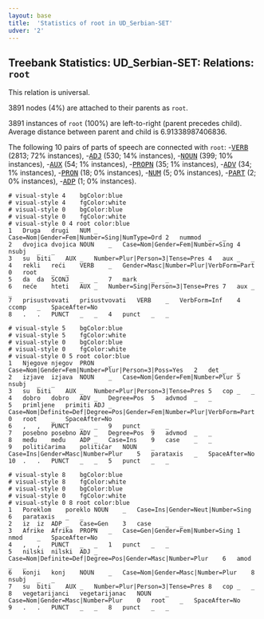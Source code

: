 ```yaml
---
layout: base
title:  'Statistics of root in UD_Serbian-SET'
udver: '2'
---
```


## Treebank Statistics: UD_Serbian-SET: Relations: `root`

This relation is universal.

3891 nodes (4%) are attached to their parents as `root`.

3891 instances of `root` (100%) are left-to-right (parent precedes child).
Average distance between parent and child is 6.91338987406836.

The following 10 pairs of parts of speech are connected with `root`: -<tt><a href="sr_set-pos-VERB.html">VERB</a></tt> (2813; 72% instances), -<tt><a href="sr_set-pos-ADJ.html">ADJ</a></tt> (530; 14% instances), -<tt><a href="sr_set-pos-NOUN.html">NOUN</a></tt> (399; 10% instances), -<tt><a href="sr_set-pos-AUX.html">AUX</a></tt> (54; 1% instances), -<tt><a href="sr_set-pos-PROPN.html">PROPN</a></tt> (35; 1% instances), -<tt><a href="sr_set-pos-ADV.html">ADV</a></tt> (34; 1% instances), -<tt><a href="sr_set-pos-PRON.html">PRON</a></tt> (18; 0% instances), -<tt><a href="sr_set-pos-NUM.html">NUM</a></tt> (5; 0% instances), -<tt><a href="sr_set-pos-PART.html">PART</a></tt> (2; 0% instances), -<tt><a href="sr_set-pos-ADP.html">ADP</a></tt> (1; 0% instances).


~~~ conllu
# visual-style 4	bgColor:blue
# visual-style 4	fgColor:white
# visual-style 0	bgColor:blue
# visual-style 0	fgColor:white
# visual-style 0 4 root	color:blue
1	Druga	drugi	NUM	_	Case=Nom|Gender=Fem|Number=Sing|NumType=Ord	2	nummod	_	_
2	dvojica	dvojica	NOUN	_	Case=Nom|Gender=Fem|Number=Sing	4	nsubj	_	_
3	su	biti	AUX	_	Number=Plur|Person=3|Tense=Pres	4	aux	_	_
4	rekli	reći	VERB	_	Gender=Masc|Number=Plur|VerbForm=Part	0	root	_	_
5	da	da	SCONJ	_	_	7	mark	_	_
6	neće	hteti	AUX	_	Number=Sing|Person=3|Tense=Pres	7	aux	_	_
7	prisustvovati	prisustvovati	VERB	_	VerbForm=Inf	4	ccomp	_	SpaceAfter=No
8	.	.	PUNCT	_	_	4	punct	_	_

~~~


~~~ conllu
# visual-style 5	bgColor:blue
# visual-style 5	fgColor:white
# visual-style 0	bgColor:blue
# visual-style 0	fgColor:white
# visual-style 0 5 root	color:blue
1	Njegove	njegov	PRON	_	Case=Nom|Gender=Fem|Number=Plur|Person=3|Poss=Yes	2	det	_	_
2	izjave	izjava	NOUN	_	Case=Nom|Gender=Fem|Number=Plur	5	nsubj	_	_
3	su	biti	AUX	_	Number=Plur|Person=3|Tense=Pres	5	cop	_	_
4	dobro	dobro	ADV	_	Degree=Pos	5	advmod	_	_
5	primljene	primiti	ADJ	_	Case=Nom|Definite=Def|Degree=Pos|Gender=Fem|Number=Plur|VerbForm=Part	0	root	_	SpaceAfter=No
6	,	,	PUNCT	_	_	9	punct	_	_
7	posebno	posebno	ADV	_	Degree=Pos	9	advmod	_	_
8	među	među	ADP	_	Case=Ins	9	case	_	_
9	političarima	političar	NOUN	_	Case=Ins|Gender=Masc|Number=Plur	5	parataxis	_	SpaceAfter=No
10	.	.	PUNCT	_	_	5	punct	_	_

~~~


~~~ conllu
# visual-style 8	bgColor:blue
# visual-style 8	fgColor:white
# visual-style 0	bgColor:blue
# visual-style 0	fgColor:white
# visual-style 0 8 root	color:blue
1	Poreklom	poreklo	NOUN	_	Case=Ins|Gender=Neut|Number=Sing	6	parataxis	_	_
2	iz	iz	ADP	_	Case=Gen	3	case	_	_
3	Afrike	Afrika	PROPN	_	Case=Gen|Gender=Fem|Number=Sing	1	nmod	_	SpaceAfter=No
4	,	,	PUNCT	_	_	1	punct	_	_
5	nilski	nilski	ADJ	_	Case=Nom|Definite=Def|Degree=Pos|Gender=Masc|Number=Plur	6	amod	_	_
6	konji	konj	NOUN	_	Case=Nom|Gender=Masc|Number=Plur	8	nsubj	_	_
7	su	biti	AUX	_	Number=Plur|Person=3|Tense=Pres	8	cop	_	_
8	vegetarijanci	vegetarijanac	NOUN	_	Case=Nom|Gender=Masc|Number=Plur	0	root	_	SpaceAfter=No
9	.	.	PUNCT	_	_	8	punct	_	_

~~~



